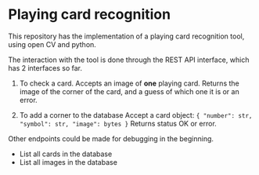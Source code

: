 # Playing card recognition 

This repository has the implementation of a playing card recognition tool, using open CV and python.

The interaction with the tool is done through the REST API interface, which has 2 interfaces so far.

1. To check a card.
	Accepts an image of **one** playing card.
	Returns the image of the corner of the card, and a guess of which one it is or an error.

2. To add a corner to the database
	Accept a card object:
		```
		{
			"number": str,
			"symbol": str,
			"image": bytes
		}
		```
	Returns status OK or error.

Other endpoints could be made for debugging in the beginning.

+ List all cards in the database
+ List all images in the database
